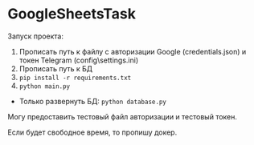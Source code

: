 # GoogleSheetsTask

Запуск проекта:

1. Прописать путь к файлу с авторизации Google (credentials.json) и токен Telegram (config\settings.ini)
2. Прописать путь к БД
3. `pip install -r requirements.txt`
4. `python main.py`
- Только развернуть БД: `python database.py`

Могу предоставить тестовый файл авторизации и тестовый токен.

Если будет свободное время, то пропишу докер. 
